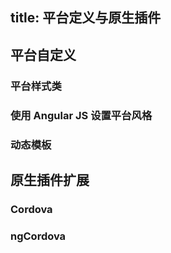 title: 平台定义与原生插件
---

## 平台自定义

### 平台样式类

### 使用 Angular JS 设置平台风格

### 动态模板

## 原生插件扩展

### Cordova

### ngCordova


